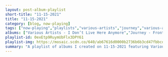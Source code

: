 ```yaml
---
layout: post-album-playlist
short-title: "11-15-2021"
title: "11-15-2021"
category: [blog, now-playing]
tags: ["now-playing","playlists","various-artists","journey","various-artists","various-artists","the-dodos","various-artists","sea-wolf","various-artists","sluice","new-found-glory"]
albums: ["Various Artists - I Don’t Live Here Anymore","Journey - Frontiers","Various Artists - The Decca Singles, Vol. 2: 1937-1939","Various Artists - 16 Rayos","The Dodos - Grizzly Peak","Various Artists - ILEANA","Sea Wolf - Through A Dark Wood","Various Artists - Friends That Break Your Heart","Sluice - Hopeless Contrarian","New Found Glory - Forever And Ever x Infinity"]
playlist-id: 0exEtp9RuymUbFlx3DPY61
playlist-img: https://mosaic.scdn.co/640/ab67616d0000b2736b6b3cd47fbbcd46f7357afdab67616d0000b273a76b94318060d0e4927a5d77ab67616d0000b273b9021ad16733196aacf253c1ab67616d0000b273f786f8091f26ada358005644
summary: "A playlist of albums I created on 11-15-2021 featuring Various Artists, Journey, Various Artists, Various Artists, The Dodos, Various Artists, Sea Wolf, Various Artists, Sluice, and New Found Glory"
---
```

